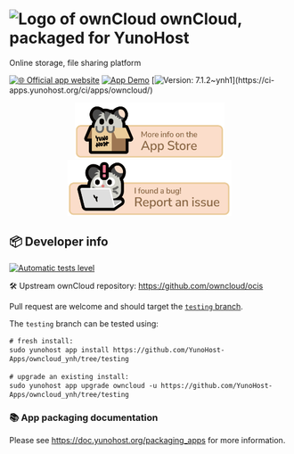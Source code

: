 <!--
N.B.: This README was automatically generated by <https://github.com/YunoHost/apps_tools/blob/main/readme_generator>
It shall NOT be edited by hand.
-->

<h1>
  <img src="https://raw.githubusercontent.com/YunoHost/apps/main/logos/owncloud.png" width="32px" alt="Logo of ownCloud">
  ownCloud, packaged for YunoHost
</h1>

Online storage, file sharing platform

[![🌐 Official app website](https://img.shields.io/badge/Official_app_website-darkgreen?style=for-the-badge)](https://owncloud.com)
[![App Demo](https://img.shields.io/badge/App_Demo-blue?style=for-the-badge)](https://ocis.owncloud.com)
[![Version: 7.1.2~ynh1](https://img.shields.io/badge/Version-7.1.2~ynh1-rgba(0,150,0,1)?style=for-the-badge)](https://ci-apps.yunohost.org/ci/apps/owncloud/)

<div align="center">
<a href="https://apps.yunohost.org/app/owncloud"><img height="100px" src="https://github.com/YunoHost/yunohost-artwork/raw/refs/heads/main/badges/neopossum-badges/badge_more_info_on_the_appstore.svg"/></a>
<a href="https://github.com/YunoHost-Apps/owncloud_ynh/issues"><img height="100px" src="https://github.com/YunoHost/yunohost-artwork/raw/refs/heads/main/badges/neopossum-badges/badge_report_an_issue.svg"/></a>
</div>

## 📦 Developer info

[![Automatic tests level](https://apps.yunohost.org/badge/cilevel/owncloud)](https://ci-apps.yunohost.org/ci/apps/owncloud/)

🛠️ Upstream ownCloud repository: <https://github.com/owncloud/ocis>

Pull request are welcome and should target the [`testing` branch](https://github.com/YunoHost-Apps/owncloud_ynh/tree/testing).

The `testing` branch can be tested using:
```
# fresh install:
sudo yunohost app install https://github.com/YunoHost-Apps/owncloud_ynh/tree/testing

# upgrade an existing install:
sudo yunohost app upgrade owncloud -u https://github.com/YunoHost-Apps/owncloud_ynh/tree/testing
```

### 📚 App packaging documentation

Please see <https://doc.yunohost.org/packaging_apps> for more information.